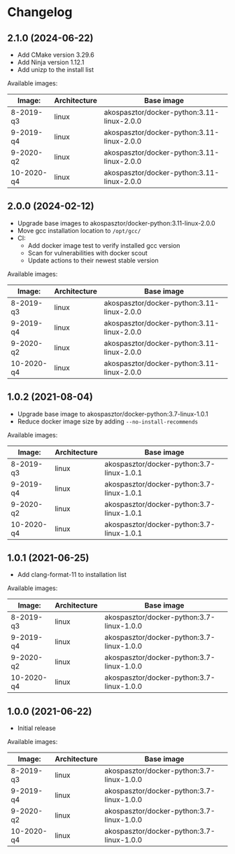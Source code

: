# Changelog

## 2.1.0 (2024-06-22)

- Add CMake version 3.29.6
- Add Ninja version 1.12.1
- Add unizp to the install list

Available images:

| Image:     | Architecture | Base image                                 |
| ---------- | ------------ | ------------------------------------------ |
| 8-2019-q3  | linux        | akospasztor/docker-python:3.11-linux-2.0.0 |
| 9-2019-q4  | linux        | akospasztor/docker-python:3.11-linux-2.0.0 |
| 9-2020-q2  | linux        | akospasztor/docker-python:3.11-linux-2.0.0 |
| 10-2020-q4 | linux        | akospasztor/docker-python:3.11-linux-2.0.0 |

## 2.0.0 (2024-02-12)

- Upgrade base images to akospasztor/docker-python:3.11-linux-2.0.0
- Move gcc installation location to `/opt/gcc/`
- CI:
  - Add docker image test to verify installed gcc version
  - Scan for vulnerabilities with docker scout
  - Update actions to their newest stable version

Available images:

| Image:     | Architecture | Base image                                 |
| ---------- | ------------ | ------------------------------------------ |
| 8-2019-q3  | linux        | akospasztor/docker-python:3.11-linux-2.0.0 |
| 9-2019-q4  | linux        | akospasztor/docker-python:3.11-linux-2.0.0 |
| 9-2020-q2  | linux        | akospasztor/docker-python:3.11-linux-2.0.0 |
| 10-2020-q4 | linux        | akospasztor/docker-python:3.11-linux-2.0.0 |

## 1.0.2 (2021-08-04)

- Upgrade base image to akospasztor/docker-python:3.7-linux-1.0.1
- Reduce docker image size by adding `--no-install-recommends`

Available images:

| Image:     | Architecture | Base image                                |
| ---------- | ------------ | ----------------------------------------- |
| 8-2019-q3  | linux        | akospasztor/docker-python:3.7-linux-1.0.1 |
| 9-2019-q4  | linux        | akospasztor/docker-python:3.7-linux-1.0.1 |
| 9-2020-q2  | linux        | akospasztor/docker-python:3.7-linux-1.0.1 |
| 10-2020-q4 | linux        | akospasztor/docker-python:3.7-linux-1.0.1 |

## 1.0.1 (2021-06-25)

- Add clang-format-11 to installation list

Available images:

| Image:     | Architecture | Base image                                |
| ---------- | ------------ | ----------------------------------------- |
| 8-2019-q3  | linux        | akospasztor/docker-python:3.7-linux-1.0.0 |
| 9-2019-q4  | linux        | akospasztor/docker-python:3.7-linux-1.0.0 |
| 9-2020-q2  | linux        | akospasztor/docker-python:3.7-linux-1.0.0 |
| 10-2020-q4 | linux        | akospasztor/docker-python:3.7-linux-1.0.0 |

## 1.0.0 (2021-06-22)

- Initial release

Available images:

| Image:     | Architecture | Base image                                |
| ---------- | ------------ | ----------------------------------------- |
| 8-2019-q3  | linux        | akospasztor/docker-python:3.7-linux-1.0.0 |
| 9-2019-q4  | linux        | akospasztor/docker-python:3.7-linux-1.0.0 |
| 9-2020-q2  | linux        | akospasztor/docker-python:3.7-linux-1.0.0 |
| 10-2020-q4 | linux        | akospasztor/docker-python:3.7-linux-1.0.0 |
